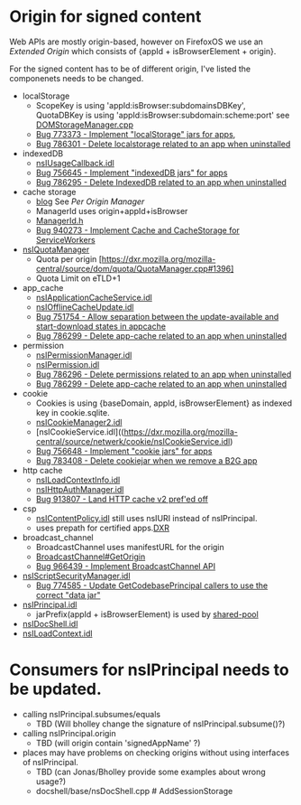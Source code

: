 # Origin for signed content
Web APIs are mostly origin-based, however on FirefoxOS we use an *Extended Origin* which consists of
{appId + isBrowserElement + origin}.

For the signed content has to be of different origin, I've listed the componenets needs to be changed.

* localStorage
  * ScopeKey is using 'appId:isBrowser:subdomainsDBKey', QuotaDBKey is using 'appId:isBrowser:subdomain:scheme:port'
    see [DOMStorageManager.cpp](https://dxr.mozilla.org/mozilla-central/source/dom/storage/DOMStorageManager.cpp)
  * [Bug 773373 - Implement "localStorage" jars for apps](https://bugzilla.mozilla.org/show_bug.cgi?id=773373),
  * [Bug 786301 - Delete localstorage related to an app when uninstalled](https://bugzilla.mozilla.org/show_bug.cgi?id=786301)
* indexedDB
  * [nsIUsageCallback.idl](https://dxr.mozilla.org/mozilla-central/source/dom/quota/nsIUsageCallback.idl)
  * [Bug 756645  - Implement "indexedDB jars" for apps](https://bugzilla.mozilla.org/show_bug.cgi?id=756645)
  * [Bug 786295 - Delete IndexedDB related to an app when uninstalled](https://bugzilla.mozilla.org/show_bug.cgi?id=786295)
* cache storage
  * [blog](https://blog.wanderview.com/blog/2014/12/08/implementing-the-serviceworker-cache-api-in-gecko/) See *Per Origin Manager*
  * ManagerId uses origin+appId+isBrowser
  * [ManagerId.h](https://dxr.mozilla.org/mozilla-central/source/dom/cache/ManagerId.h)
  * [Bug 940273 - Implement Cache and CacheStorage for ServiceWorkers](https://bugzilla.mozilla.org/show_bug.cgi?id=940273)
* [nsIQuotaManager](https://dxr.mozilla.org/mozilla-central/source/dom/quota/nsIQuotaManager.idl)
  * Quota per origin [https://dxr.mozilla.org/mozilla-central/source/dom/quota/QuotaManager.cpp#1396]
  * Quota Limit on eTLD+1
* app_cache
  * [nsIApplicationCacheService.idl](https://dxr.mozilla.org/mozilla-central/source/netwerk/base/nsIApplicationCacheService.idl)
  * [nsIOfflineCacheUpdate.idl](https://dxr.mozilla.org/mozilla-central/source/uriloader/prefetch/nsIOfflineCacheUpdate.idl)
  * [Bug 751754 - Allow separation between the update-available and start-download states in appcache](https://bugzilla.mozilla.org/show_bug.cgi?id=751754)
  * [Bug 786299 - Delete app-cache related to an app when uninstalled](https://bugzilla.mozilla.org/show_bug.cgi?id=786299)
* permission
  * [nsIPermissionManager.idl](https://dxr.mozilla.org/mozilla-central/source/netwerk/base/nsIPermissionManager.idl)
  * [nsIPermission.idl](https://dxr.mozilla.org/mozilla-central/source/netwerk/base/nsIPermission.idl)
  * [Bug 786296 - Delete permissions related to an app when uninstalled](https://bugzilla.mozilla.org/show_bug.cgi?id=786296)
  * [Bug 786299 - Delete app-cache related to an app when uninstalled](https://bugzilla.mozilla.org/show_bug.cgi?id=786299)
* cookie
  * Cookies is using {baseDomain, appId, isBrowserElement} as indexed key in cookie.sqlite.
  * [nsICookieManager2.idl](https://dxr.mozilla.org/mozilla-central/source/netwerk/cookie/nsICookieManager2.idl)
  * [nsICookieService.idl]((https://dxr.mozilla.org/mozilla-central/source/netwerk/cookie/nsICookieService.idl)
  * [Bug 756648 - Implement "cookie jars" for apps](https://bugzilla.mozilla.org/show_bug.cgi?id=756648)
  * [Bug 783408 - Delete cookiejar when we remove a B2G app](https://bugzilla.mozilla.org/show_bug.cgi?id=783408)
* http cache
  * [nsILoadContextInfo.idl](https://dxr.mozilla.org/mozilla-central/source/netwerk/base/nsILoadContextInfo.idl)
  * [nsIHttpAuthManager.idl](https://dxr.mozilla.org/mozilla-central/source/netwerk/protocol/http/nsIHttpAuthManager.idl)
  * [Bug 913807 - Land HTTP cache v2 pref'ed off](https://bugzilla.mozilla.org/show_bug.cgi?id=913807)
* csp
  * [nsIContentPolicy.idl](https://dxr.mozilla.org/mozilla-central/source/dom/base/nsIContentPolicy.idl) still uses nsIURI instead of nsIPrincipal.
  * uses prepath for certified apps.[DXR](https://dxr.mozilla.org/mozilla-central/source/dom/security/nsCSPService.cpp#147)
* broadcast_channel
  * BroadcastChannel uses manifestURL for the origin
  * [BroadcastChannel#GetOrigin](https://dxr.mozilla.org/mozilla-central/source/dom/broadcastchannel/BroadcastChannel.cpp#53)
  * [Bug 966439 - Implement BroadcastChannel API](https://bugzilla.mozilla.org/show_bug.cgi?id=966439)
* [nsIScriptSecurityManager.idl](https://dxr.mozilla.org/mozilla-central/source//caps/nsIScriptSecurityManager.idl)
  * [Bug 774585 - Update GetCodebasePrincipal callers to use the correct "data jar"](https://bugzilla.mozilla.org/show_bug.cgi?id=774585)
* [nsIPrincipal.idl](https://dxr.mozilla.org/mozilla-central/source/caps/nsIPrincipal.idl)
  * jarPrefix(appId + isBrowserElement) is used by [shared-pool](https://bugzilla.mozilla.org/show_bug.cgi?id=785884)
* [nsIDocShell.idl](https://dxr.mozilla.org/mozilla-central/source/docshell/base/nsIDocShell.idl)
* [nsILoadContext.idl](https://dxr.mozilla.org/mozilla-central/source/docshell/base/nsILoadContext.idl)

# Consumers for nsIPrincipal needs to be updated.
* calling nsIPrincipal.subsumes/equals
  * TBD (Will bholley change the signature of nsIPrincipal.subsume()?)
* calling nsIPrincipal.origin
  * TBD (will origin contain 'signedAppName' ?)
* places may have problems on checking origins without using interfaces of nsIPrincipal.
  * TBD (can Jonas/Bholley provide some examples about wrong usage?)
  * docshell/base/nsDocShell.cpp # AddSessionStorage

